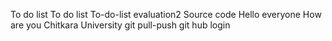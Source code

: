 To do list
To do list
To-do-list
evaluation2
Source code
Hello everyone
How are you
Chitkara University
git pull-push
git hub login
